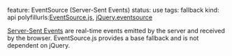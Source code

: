 feature: EventSource (Server-Sent Events)
status: use
tags: fallback
kind: api
polyfillurls:[EventSource.js](https://github.com/remy/polyfills/blob/master/EventSource.js), [jQuery.eventsource](https://github.com/rwldrn/jquery.eventsource)

[Server-Sent Events](http://html5doctor.com/server-sent-events/) are real-time events emitted by the server and received by the browser. EventSource.js provides a base fallback and is not dependent on jQuery.
